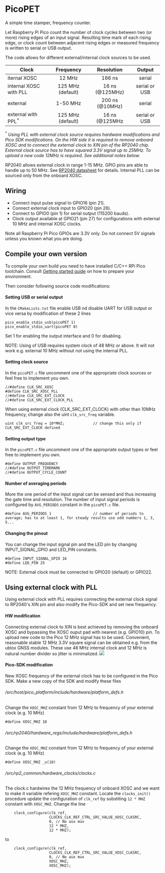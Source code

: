 # PicoPET
A simple time stamper, frequency counter.

Let Raspberry Pi Pico count the number of clock cycles between two (or more) rising edges of an input signal. 
Resulting time mark of each rising edge, or clock count between adjacent rising edges or measured frequency is written to serial or USB output.

The code allows for different external/internal clock sources to be used. 

| Clock | Frequency | Resolution | Output |
| ----- | :-------: | :--------: | :----: |
| iternal XOSC | 12 MHz | 166 ns | serial |
| internal XOSC with PLL | 125 MHz (default) | 16 ns (@125MHz) | serial or USB |
| external | 1-50 MHz | 200 ns (@10MHz) | serial |
| external with PPL<sup>*</sup> | 125 MHz (default) | 16 ns (@125MHz| serial or USB |

<sup>*</sup> _Using PLL with external clock source requires hardware modifications and Pico SDK modifications. On the HW side it is required to remove onboard XOSC and to connect the external clock to XIN pin of the RP2040 chip. External clock source has to have squared 3.3V signal up to 25MHz. To upload a new code 12MHz is required. See additional notes below._

RP2040 allows external clock in range 1-15 MHz. GPIO pins are able to handle up to 50 MHz. See [RP2040 datasheet](https://datasheets.raspberrypi.org/rp2040/rp2040-datasheet.pdf) for details.
Internal PLL can be sourced only from the onboard XOSC.

## Wiring

- Connect input pulse signal to GPIO16 (pin 21).
- Connect external clock input to GPIO20 (pin 26).
- Connect to GPIO0 (pin 1) for serial output (115200 bauds).
- Clock output available at GPIO21 (pin 27) for configurations with external 10 MHz and internal XOSC clocks.

Note all Raspberry Pi Pico GPIOs are 3.3V only. Do not connect 5V signals unless you known what you are doing.

## Compile your own version
To compile your own build you need to have installed C/C++ RPi Pico toolchain. Consult [Getting started guide](https://datasheets.raspberrypi.org/pico/getting-started-with-pico.pdf) on how to prepare your environment.

Then consider following source code modifications:

#### Setting USB or serial output
In the `CMakeLists.txt` file enable USB nd disable UART for USB output or vice versa by modification of these 2 lines

```
pico_enable_stdio_usb(picoPET 1)
pico_enable_stdio_uart(picoPET 0)
```
Set 1 for enabling the output interface and 0 for disabling.

NOTE: Using of USB requires system clock of 48 MHz or above. It will not work e.g. external 10 MHz without not using the internal PLL.

#### Setting clock source
In the `picoPET.c` file uncomment one of the appropriate clock sources or feel free to implement you own.

```
//#define CLK_SRC_XOSC
#define CLK_SRC_XOSC_PLL
//#define CLK_SRC_EXT_CLOCK
//#define CLK_SRC_EXT_CLOCK_PLL
```

When using external clock (CLK_SRC_EXT_CLOCK) with other than 10MHz frequency, change also the uint `clk_src_freq` variable.
```
uint clk_src_freq = 10*MHZ;             // change this only if CLK_SRC_EXT_CLOCK defined
```

#### Setting output type
In the `picoPET.c` file uncomment one of the appropriate output types or feel free to implement you own.
```
#define OUTPUT_FREQUENCY
//#define OUTPUT_TIMEMARK
//#define OUTPUT_CYCLE_COUNT
```

#### Number of averaging periods
More the one period of the input signal can be sensed and thus increasing the gate time and resolution. The number of input signal periods is configured by `AVG_PERIODS` constant in the `picoPET.c` file.

```
#define AVG_PERIODS 1                   // number of periods to average; has to at least 1, for steady results use odd numbers 1, 3, 5...
```


#### Changing the pinout
You can change the input signal pin and the LED pin by changing INPUT_SIGNAL_GPIO and LED_PIN constants.

```
#define INPUT_SIGNAL_GPIO 16
#define LED_PIN 25
```

NOTE: External clock must be connected to GPIO20 (default) or GPIO22.


## Using external clock with PLL
Using external clock with PLL requires connecting the external clock signal to RP2040's XIN pin and also modify the Pico-SDK and set new frequency.

#### HW modification
Connecting external clock to XIN is best achieved by removing the onboard XOSC and bypassing the XOSC ouput pad with nearest (e.g. GPIO10) pin.
To upload new code to the Pico 12 MHz signal has to be used. 
Convenient, reasonable stable 12 MHz 3.3V square signal can be obtained e.g. from the ublox GNSS modules. These use 48 MHz internal clock and 12 MHz is natural number divider so jitter is minimalized.
![](<IMG_6690.jpg | width=200>)

#### Pico-SDK modification
New XOSC frequency of the external clock has to be configured in the Pico SDK. Make a new copy of the SDK and modify these files

###### <pico-sdk-path>/src/host/pico_platform/include/hardware/platform_defs.h
Change the `XOSC_MHZ` constant from 12 MHz to frequency of your external clock (e.g. 10 MHz)
```
#define XOSC_MHZ 10
```

###### <pico-sdk-path>/src/rp2040/hardware_regs/include/hardware/platform_defs.h
Change the `XOSC_MHZ` constant from 12 MHz to frequency of your external clock (e.g. 10 MHz)
```
#define XOSC_MHZ _u(10)
```

###### <pico-sdk-path>/src/rp2_common/hardware_clocks/clocks.c
The clock.c hardwires the 12 MHz frequency of onboard XOSC and we want to make it variable refering `XOSC_MHZ` constant. 
Locate the `clocks_init()` procedure update the configuration of `clk_ref` by substiting `12 * MHZ` constant with `XOSC_MHZ`. Change the line
```
    clock_configure(clk_ref,
                    CLOCKS_CLK_REF_CTRL_SRC_VALUE_XOSC_CLKSRC,
                    0, // No aux mux
                    12 * MHZ,
                    12 * MHZ);
```
to 
```
    clock_configure(clk_ref,
                    CLOCKS_CLK_REF_CTRL_SRC_VALUE_XOSC_CLKSRC,
                    0, // No aux mux
                    XOSC_MHZ,
                    XOSC_MHZ);
```
